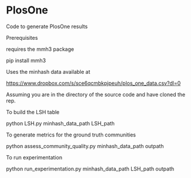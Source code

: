 # PlosOne
Code to generate PlosOne results

Prerequisites

requires the mmh3 package

pip install mmh3

Uses the minhash data available at 

https://www.dropbox.com/s/sce6qcmbkpjpeuh/plos_one_data.csv?dl=0

Assuming you are in the directory of the source code and have cloned the rep.

To build the LSH table

python LSH.py minhash_data_path LSH_path

To generate metrics for the ground truth communities

python assess_community_quality.py minhash_data_path outpath

To run experimentation

python run_experimentation.py minhash_data_path LSH_path outpath


